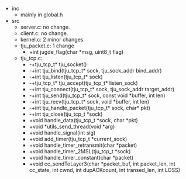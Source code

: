- inc
  - mainly in global.h
- src
    - server.c: no change.
    - client.c: no change.
    - kernel.c: 2 minor changes
    - tju_packet.c: 1 change
      - +int jugde_flag(char *msg, uint8_t flag)
    - tju_tcp.c: 
      - -+tju_tcp_t* tju_socket()
      - -+int tju_bind(tju_tcp_t* sock, tju_sock_addr bind_addr)
      - -+int tju_listen(tju_tcp_t* sock)
      - -+tju_tcp_t* tju_accept(tju_tcp_t* listen_sock)
      - -+int tju_connect(tju_tcp_t* sock, tju_sock_addr target_addr)
      - -+int tju_send(tju_tcp_t* sock, const void *buffer, int len)
      - -+int tju_recv(tju_tcp_t* sock, void *buffer, int len)
      - -+int tju_handle_packet(tju_tcp_t* sock, char* pkt)
      - -+int tju_close(tju_tcp_t *sock)
      - +void handle_data(tju_tcp_t *sock, char *pkt)
      - +void *utils_send_thread(void *arg)
      - +void handle_signal(int sig)
      - +void add_timer(tju_tcp_t *current_sock)
      - +void handle_timer_retransmit(char *packet)
      - +void handle_timer_2MSL(tju_tcp_t *sock)
      - +void handle_timer_constant(char *packet)
      - +void cc_sendToLayer3(char *packet_buf, int packet_len, int cc_state, int cwnd, int dupACKcount, int transed_len, int LOSS)



